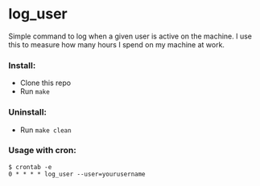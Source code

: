 # log_user

Simple command to log when a given user is active on the machine. I use this to measure how many hours I spend on my machine at work.

### Install:
- Clone this repo
- Run `make`

### Uninstall:
- Run `make clean`

### Usage with cron:

```
$ crontab -e
0 * * * * log_user --user=yourusername
```
